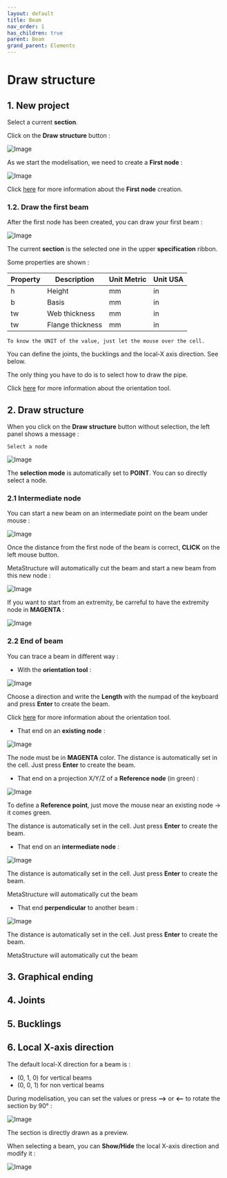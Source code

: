 ```yaml
---
layout: default
title: Beam
nav_order: 1
has_children: true
parent: Beam
grand_parent: Elements
---
```


# Draw structure

## 1. New project

Select a current **section**.

Click on the **Draw structure** button :

![Image](../../../Images/Structure9.jpg)

As we start the modelisation, we need to create a **First node** :

![Image](../../../Images/Node9.jpg)

Click [here](https://documentation.metapiping.com/Structure/Elements/Node.html) for more information about the **First node** creation.

### 1.2. Draw the first beam

After the first node has been created, you can draw your first beam :

![Image](../../../Images/Beam12.jpg)

The current **section** is the selected one in the upper **specification** ribbon.

Some properties are shown :

| Property | Description | Unit Metric | Unit USA |
| -------- | ----------- | ---- | ---- |
| h | Height | mm | in |
| b | Basis | mm | in |
| tw | Web thickness | mm | in |
| tw | Flange thickness | mm | in |

    To know the UNIT of the value, just let the mouse over the cell. 

You can define the joints, the bucklings and the local-X axis direction. See below.

The only thing you have to do is to select how to draw the pipe.

Click [here](https://documentation.metapiping.com/Design/Elements/Orientation.html) for more information about the orientation tool.


## 2. Draw structure

When you click on the **Draw structure** button without selection, the left panel shows a message :

    Select a node

![Image](../../../Images/Beam13.jpg)

The **selection mode** is automatically set to **POINT**. You can so directly select a node.

### 2.1 Intermediate node

You can start a new beam on an intermediate point on the beam under mouse :

![Image](../../../Images/Beam14.jpg)

Once the distance from the first node of the beam is correct, **CLICK** on the left mouse button.

MetaStructure will automatically cut the beam and start a new beam from this new node :

![Image](../../../Images/Beam16.jpg)

If you want to start from an extremity, be carreful to have the extremity node in **MAGENTA** :

![Image](../../../Images/Beam15.jpg)

### 2.2 End of beam

You can trace a beam in different way :

* With the **orientation tool** :

![Image](../../../Images/Beam17.jpg)

Choose a direction and write the **Length** with the numpad of the keyboard and press **Enter** to create the beam.

Click [here](https://documentation.metapiping.com/Design/Elements/Orientation.html) for more information about the orientation tool.

* That end on an **existing node** :

![Image](../../../Images/Beam18.jpg)

The node must be in **MAGENTA** color. The distance is automatically set in the cell. Just press **Enter** to create the beam.

* That end on a projection X/Y/Z of a **Reference node** (in green) :

![Image](../../../Images/Beam20.jpg)

To define a **Reference point**, just move the mouse near an existing node -> it comes green.

The distance is automatically set in the cell. Just press **Enter** to create the beam.

* That end on an **intermediate node** :

![Image](../../../Images/Beam19.jpg)

The distance is automatically set in the cell. Just press **Enter** to create the beam.

MetaStructure will automatically cut the beam

* That end **perpendicular** to another beam :

![Image](../../../Images/Beam21.jpg)

The distance is automatically set in the cell. Just press **Enter** to create the beam.

MetaStructure will automatically cut the beam


## 3. Graphical ending

## 4. Joints


## 5. Bucklings


## 6. Local X-axis direction

The default local-X direction for a beam is :

* (0, 1, 0) for vertical beams
* (0, 0, 1) for non vertical beams

During modelisation, you can set the values or press **-->** or **<--** to rotate the section by 90° :

![Image](../../../Images/Beam22.jpg)

The section is directly drawn as a preview.

When selecting a beam, you can **Show/Hide** the local X-axis direction and modify it :

![Image](../../../Images/Beam23.jpg)